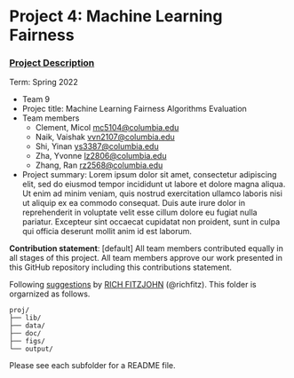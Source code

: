 # Project 4: Machine Learning Fairness

### [Project Description](doc/project4_desc.md)

Term: Spring 2022

+ Team 9
+ Projec title: Machine Learning Fairness Algorithms Evaluation
+ Team members
	+ Clement, Micol mc5104@columbia.edu
	+ Naik, Vaishak vvn2107@columbia.edu
	+ Shi, Yinan ys3387@columbia.edu
	+ Zha, Yvonne lz2806@columbia.edu
	+ Zhang, Ran rz2568@columbia.edu
+ Project summary: Lorem ipsum dolor sit amet, consectetur adipiscing elit, sed do eiusmod tempor incididunt ut labore et dolore magna aliqua. Ut enim ad minim veniam, quis nostrud exercitation ullamco laboris nisi ut aliquip ex ea commodo consequat. Duis aute irure dolor in reprehenderit in voluptate velit esse cillum dolore eu fugiat nulla pariatur. Excepteur sint occaecat cupidatat non proident, sunt in culpa qui officia deserunt mollit anim id est laborum.
	
**Contribution statement**: [default] All team members contributed equally in all stages of this project. All team members approve our work presented in this GitHub repository including this contributions statement. 

Following [suggestions](http://nicercode.github.io/blog/2013-04-05-projects/) by [RICH FITZJOHN](http://nicercode.github.io/about/#Team) (@richfitz). This folder is orgarnized as follows.

```
proj/
├── lib/
├── data/
├── doc/
├── figs/
└── output/
```

Please see each subfolder for a README file.
